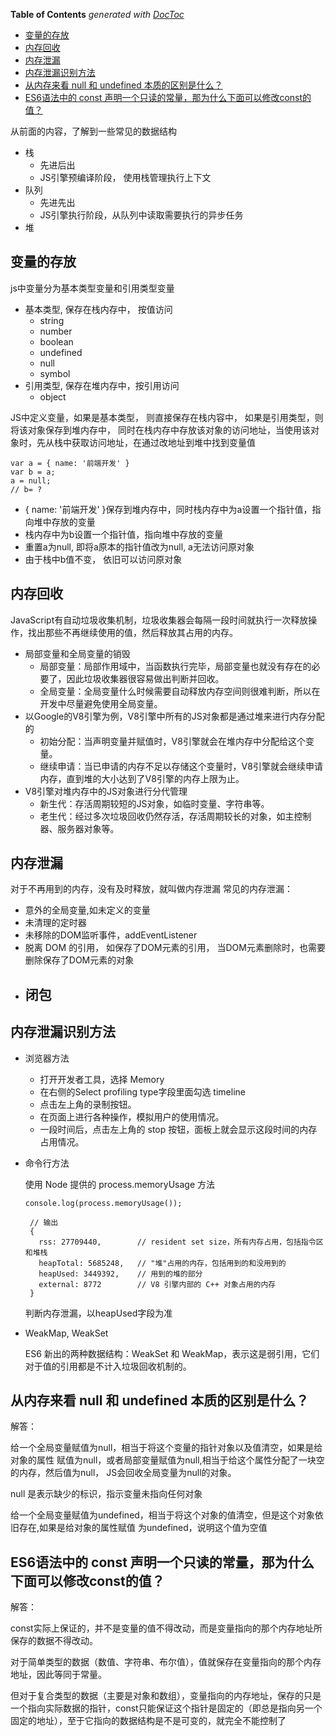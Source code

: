 <!-- START doctoc generated TOC please keep comment here to allow auto update -->
<!-- DON'T EDIT THIS SECTION, INSTEAD RE-RUN doctoc TO UPDATE -->
**Table of Contents**  *generated with [DocToc](https://github.com/thlorenz/doctoc)*

- [变量的存放](#%E5%8F%98%E9%87%8F%E7%9A%84%E5%AD%98%E6%94%BE)
- [内存回收](#%E5%86%85%E5%AD%98%E5%9B%9E%E6%94%B6)
- [内存泄漏](#%E5%86%85%E5%AD%98%E6%B3%84%E6%BC%8F)
- [内存泄漏识别方法](#%E5%86%85%E5%AD%98%E6%B3%84%E6%BC%8F%E8%AF%86%E5%88%AB%E6%96%B9%E6%B3%95)
- [从内存来看 null 和 undefined 本质的区别是什么？](#%E4%BB%8E%E5%86%85%E5%AD%98%E6%9D%A5%E7%9C%8B-null-%E5%92%8C-undefined-%E6%9C%AC%E8%B4%A8%E7%9A%84%E5%8C%BA%E5%88%AB%E6%98%AF%E4%BB%80%E4%B9%88)
- [ES6语法中的 const 声明一个只读的常量，那为什么下面可以修改const的值？](#es6%E8%AF%AD%E6%B3%95%E4%B8%AD%E7%9A%84-const-%E5%A3%B0%E6%98%8E%E4%B8%80%E4%B8%AA%E5%8F%AA%E8%AF%BB%E7%9A%84%E5%B8%B8%E9%87%8F%E9%82%A3%E4%B8%BA%E4%BB%80%E4%B9%88%E4%B8%8B%E9%9D%A2%E5%8F%AF%E4%BB%A5%E4%BF%AE%E6%94%B9const%E7%9A%84%E5%80%BC)

<!-- END doctoc generated TOC please keep comment here to allow auto update -->

从前面的内容，了解到一些常见的数据结构
- 栈
  - 先进后出
  - JS引擎预编译阶段， 使用栈管理执行上下文
- 队列
  - 先进先出
  -  JS引擎执行阶段，从队列中读取需要执行的异步任务
- 堆

## 变量的存放
js中变量分为基本类型变量和引用类型变量
- 基本类型, 保存在栈内存中， 按值访问
  - string
  - number
  - boolean
  - undefined
  - null
  - symbol
- 引用类型, 保存在堆内存中，按引用访问
  - object

JS中定义变量，如果是基本类型， 则直接保存在栈内容中， 如果是引用类型，则将该对象保存到堆内存中， 同时在栈内存中存放该对象的访问地址，当使用该对象时，先从栈中获取访问地址，在通过改地址到堆中找到变量值


```
var a = { name: '前端开发' }
var b = a;
a = null;
// b= ?
```
- { name: '前端开发' }保存到堆内存中，同时栈内存中为a设置一个指针值，指向堆中存放的变量
- 栈内存中为b设置一个指针值，指向堆中存放的变量
- 重置a为null, 即将a原本的指针值改为null, a无法访问原对象
- 由于栈中b值不变， 依旧可以访问原对象


## 内存回收 
JavaScript有自动垃圾收集机制，垃圾收集器会每隔一段时间就执行一次释放操作，找出那些不再继续使用的值，然后释放其占用的内存。
- 局部变量和全局变量的销毁
  - 局部变量：局部作用域中，当函数执行完毕，局部变量也就没有存在的必要了，因此垃圾收集器很容易做出判断并回收。
  - 全局变量：全局变量什么时候需要自动释放内存空间则很难判断，所以在开发中尽量避免使用全局变量。
- 以Google的V8引擎为例，V8引擎中所有的JS对象都是通过堆来进行内存分配的
  - 初始分配：当声明变量并赋值时，V8引擎就会在堆内存中分配给这个变量。
  - 继续申请：当已申请的内存不足以存储这个变量时，V8引擎就会继续申请内存，直到堆的大小达到了V8引擎的内存上限为止。
- V8引擎对堆内存中的JS对象进行分代管理
  - 新生代：存活周期较短的JS对象，如临时变量、字符串等。
  - 老生代：经过多次垃圾回收仍然存活，存活周期较长的对象，如主控制器、服务器对象等。


## 内存泄漏
对于不再用到的内存，没有及时释放，就叫做内存泄漏
常见的内存泄漏：
- 意外的全局变量,如未定义的变量
- 未清理的定时器
- 未移除的DOM监听事件，addEventListener
- 脱离 DOM 的引用， 如保存了DOM元素的引用， 当DOM元素删除时，也需要删除保存了DOM元素的对象
- 闭包
  - 
  

## 内存泄漏识别方法
- 浏览器方法
    - 打开开发者工具，选择 Memory
    - 在右侧的Select profiling type字段里面勾选 timeline
    - 点击左上角的录制按钮。
    - 在页面上进行各种操作，模拟用户的使用情况。
    - 一段时间后，点击左上角的 stop 按钮，面板上就会显示这段时间的内存占用情况。

- 命令行方法
   
   使用 Node 提供的 process.memoryUsage 方法
   ```
   console.log(process.memoryUsage());

    // 输出
    { 
      rss: 27709440,		// resident set size，所有内存占用，包括指令区和堆栈
      heapTotal: 5685248,   // "堆"占用的内存，包括用到的和没用到的
      heapUsed: 3449392,	// 用到的堆的部分
      external: 8772 		// V8 引擎内部的 C++ 对象占用的内存
    }
   ```
   判断内存泄漏，以heapUsed字段为准

- WeakMap, WeakSet
  
  ES6 新出的两种数据结构：WeakSet 和 WeakMap，表示这是弱引用，它们对于值的引用都是不计入垃圾回收机制的。
   

## 从内存来看 null 和 undefined 本质的区别是什么？

解答：

给一个全局变量赋值为null，相当于将这个变量的指针对象以及值清空，如果是给对象的属性 赋值为null，或者局部变量赋值为null,相当于给这个属性分配了一块空的内存，然后值为null， JS会回收全局变量为null的对象。

null 是表示缺少的标识，指示变量未指向任何对象

给一个全局变量赋值为undefined，相当于将这个对象的值清空，但是这个对象依旧存在,如果是给对象的属性赋值 为undefined，说明这个值为空值

## ES6语法中的 const 声明一个只读的常量，那为什么下面可以修改const的值？

解答：

const实际上保证的，并不是变量的值不得改动，而是变量指向的那个内存地址所保存的数据不得改动。

对于简单类型的数据（数值、字符串、布尔值），值就保存在变量指向的那个内存地址，因此等同于常量。

但对于复合类型的数据（主要是对象和数组），变量指向的内存地址，保存的只是一个指向实际数据的指针，const只能保证这个指针是固定的（即总是指向另一个固定的地址），至于它指向的数据结构是不是可变的，就完全不能控制了